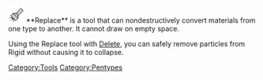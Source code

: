 <img src="/images/Patch.png" title="Patch.png" width="32" height="32" alt="Patch.png" />
**Replace** is a tool that can nondestructively convert materials from one type to another. It cannot draw on empty space.

Using the Replace tool with [Delete](/Delete.md "Delete"), you can safely remove particles from Rigid without causing it to collapse.

[Category:Tools](/Category_Tools.md "Category:Tools") [Category:Pentypes](/Category_Pentypes.md "Category:Pentypes")
